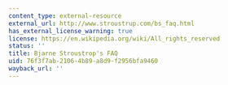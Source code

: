 ```yaml
---
content_type: external-resource
external_url: http://www.stroustrup.com/bs_faq.html
has_external_license_warning: true
license: https://en.wikipedia.org/wiki/All_rights_reserved
status: ''
title: Bjarne Stroustrop's FAQ
uid: 76f3f7ab-2106-4b89-a8d9-f2956bfa9460
wayback_url: ''
---
```

